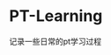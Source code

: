 






















































































# PT-Learning
记录一些日常的pt学习过程
